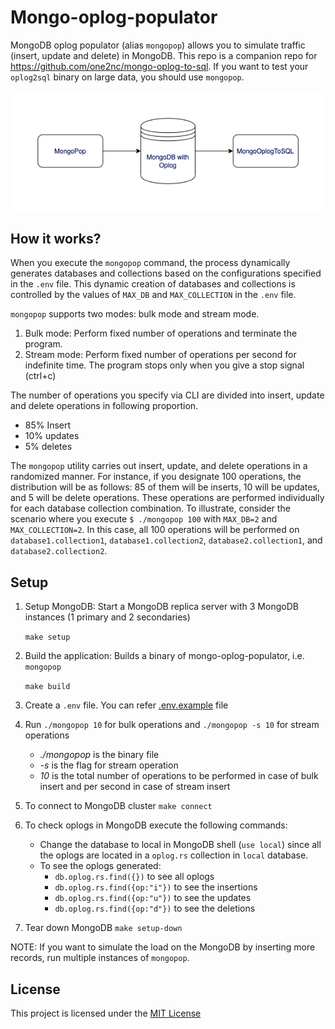 # Mongo-oplog-populator

MongoDB oplog populator (alias `mongopop`) allows you to simulate traffic (insert, update and delete) in MongoDB.
This repo is a companion repo for https://github.com/one2nc/mongo-oplog-to-sql. If you want to test your `oplog2sql` binary on large data, you should use `mongopop`.

![mongo-oplog-flow](assets/MongoDb-oplog-populator.png)

## How it works?

When you execute the `mongopop` command, the process dynamically generates databases and collections based on the configurations specified in the `.env` file. This dynamic creation of databases and collections is controlled by the values of `MAX_DB` and `MAX_COLLECTION` in the `.env` file.

`mongopop` supports two modes: bulk mode and stream mode. 

1. Bulk mode: Perform fixed number of operations and terminate the program.
2. Stream mode: Perform fixed number of operations per second for indefinite time. The program stops only when you give a stop signal (ctrl+c)

The number of operations you specify via CLI are divided into insert, update and delete operations in following proportion.

- 85% Insert
- 10% updates
- 5% deletes

The `mongopop` utility carries out insert, update, and delete operations in a randomized manner. For instance, if you designate 100 operations, the distribution will be as follows: 85 of them will be inserts, 10 will be updates, and 5 will be delete operations. These operations are performed individually for each database collection combination.
To illustrate, consider the scenario where you execute `$ ./mongopop 100` with `MAX_DB=2` and `MAX_COLLECTION=2`. In this case, all 100 operations will be performed on `database1.collection1`, `database1.collection2`, `database2.collection1`, and `database2.collection2`.

## Setup 
1. Setup MongoDB: Start a MongoDB replica server with 3 MongoDB instances (1 primary and 2 secondaries)
  
   `make setup`

2. Build the application: Builds a binary of mongo-oplog-populator, i.e. `mongopop`
   
   `make build`

3. Create a `.env` file. You can refer [.env.example](.env.example) file

4.  Run `./mongopop 10` for bulk operations and 
        `./mongopop -s 10` for stream operations

     *  *./mongopop* is the binary file
     *  *-s* is the flag for stream operation
     *  *10* is the total number of operations to be performed in case of bulk insert and per second in case of stream insert

5. To connect to MongoDB cluster `make connect`

6. To check oplogs in MongoDB execute the following commands:
    - Change the database to local in MongoDB shell (`use local`) since all the oplogs are located in a `oplog.rs` collection in `local` database.
    - To see the oplogs generated:
      -  `db.oplog.rs.find({})` to see all oplogs
      -  `db.oplog.rs.find({op:"i"})` to see the insertions
      -  `db.oplog.rs.find({op:"u"})` to see the updates
      -  `db.oplog.rs.find({op:"d"})` to see the deletions

7. Tear down MongoDB
    `make setup-down`

NOTE: If you want to simulate the load on the MongoDB by inserting more records, run multiple instances of `mongopop`.

## License
This project is licensed under the [MIT License](./LICENSE)